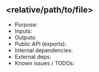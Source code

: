 ## <relative/path/to/file>

- Purpose:
- Inputs:
- Outputs:
- Public API (exports):
- Internal dependencies:
- External deps:
- Known issues / TODOs:
